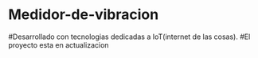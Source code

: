 # Medidor-de-vibracion
#Desarrollado con tecnologias dedicadas a IoT(internet de las cosas).
#El proyecto esta en actualizacion 
